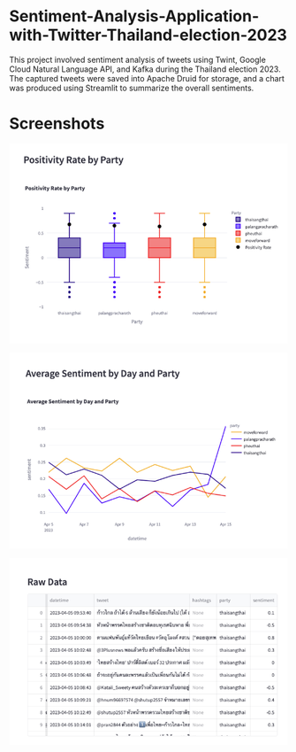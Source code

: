 # Sentiment-Analysis-Application-with-Twitter-Thailand-election-2023

This project involved sentiment analysis of tweets using Twint, Google Cloud Natural Language API, and Kafka during the Thailand election 2023. 
The captured tweets were saved into Apache Druid for storage, and a chart was produced using Streamlit to summarize the overall sentiments.

# Screenshots

![title](./Screenshots/PositiveRateByParty.png)

![title](./Screenshots/AvgSentimentByDay.png)

![title](./Screenshots/RawData.png)
